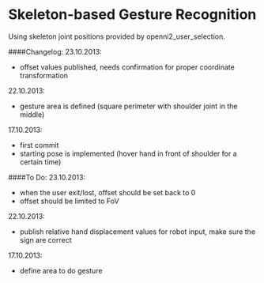 Skeleton-based Gesture Recognition
==============================

Using skeleton joint positions provided by openni2_user_selection.


####Changelog:
23.10.2013:
- offset values published, needs confirmation for proper coordinate transformation


22.10.2013:
- gesture area is defined (square perimeter with shoulder joint in the middle)


17.10.2013:
- first commit
- starting pose is implemented (hover hand in front of shoulder for a certain time)


####To Do:
23.10.2013:
- when the user exit/lost, offset should be set back to 0
- offset should be limited to FoV


22.10.2013:
- publish relative hand displacement values for robot input, make sure the sign are correct


17.10.2013:
- define area to do gesture
